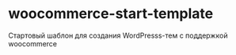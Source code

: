 # woocommerce-start-template
Стартовый шаблон для создания  WordPresss-тем c поддержкой woocommerce
